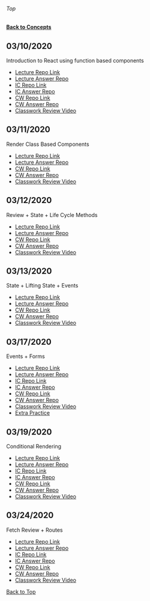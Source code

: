 ###### Top
#### [Back to Concepts](README.md)

## 03/10/2020
Introduction to React using function based components
- [Lecture Repo Link](https://classroom.github.com/a/_dYzdPM9)
- [Lecture Answer Repo](https://github.com/cs-fullstack-2020-spring/react-basics-lecture-autumn-ragland)
- [IC Repo Link](https://classroom.github.com/a/JbD8WNh1)
- [IC Answer Repo](https://github.com/cs-fullstack-2020-spring/react-basics-ic-autumn-ragland/tree/master/ic-app)
- [CW Repo Link](https://classroom.github.com/a/63l-36rn)
- [CW Answer Repo](https://github.com/cs-fullstack-2020-spring/react-basics-cw-autumn-ragland/tree/master/cw-app)
- [Classwork Review Video](https://youtu.be/2xBUhGVVXog)

## 03/11/2020
Render Class Based Components
- [Lecture Repo Link](https://classroom.github.com/a/n2CDh3FC)
- [Lecture Answer Repo](https://github.com/cs-fullstack-2020-spring/react-class-components-lecture-20200311-autumn-ragland)
- [CW Repo Link](https://classroom.github.com/a/FMt8Fqo9)
- [CW Answer Repo](https://github.com/cs-fullstack-2020-spring/react-class-components1-cw-autumn-ragland)
- [Classwork Review Video](#)

## 03/12/2020
Review + State + Life Cycle Methods
- [Lecture Repo Link](https://classroom.github.com/a/ToQ1zz0v)
- [Lecture Answer Repo](https://github.com/cs-fullstack-2020-spring/react-day3-lecture-autumn-ragland)
- [CW Repo Link](https://classroom.github.com/a/JzxnxN2l)
- [CW Answer Repo](https://github.com/cs-fullstack-2020-spring/react-day-3-cw-autumn-ragland)
- [Classwork Review Video](https://youtu.be/qGJy_6DspTQ)

## 03/13/2020
State + Lifting State + Events
- [Lecture Repo Link](https://classroom.github.com/a/Mk2q1wFC)
- [Lecture Answer Repo]( https://github.com/cs-fullstack-2020-spring/react-lift-state-20200313-autumn-ragland)
- [CW Repo Link](https://classroom.github.com/a/kYLXAfzW)
- [CW Answer Repo](https://github.com/cs-fullstack-2020-spring/react-lift-state-cw-autumn-ragland)
- [Classwork Review Video](#)

## 03/17/2020
Events + Forms
- [Lecture Repo Link](https://classroom.github.com/a/pdrK8eyP)
- [Lecture Answer Repo](https://github.com/cs-fullstack-2020-spring/200317-react-forms-events-lecture-autumn-ragland)
- [IC Repo Link](https://classroom.github.com/a/pSVOjGF6)
- [IC Answer Repo](https://github.com/cs-fullstack-2020-spring/200317-react-forms-events-ic-autumn-ragland)
- [CW Repo Link](https://classroom.github.com/a/preVjhwp)
- [CW Answer Repo](https://github.com/cs-fullstack-2020-spring/200317-react-forms-events-cw-autumn-ragland)
- [Classwork Review Video](https://youtu.be/9bolMZYzScE)
- [Extra Practice](https://classroom.github.com/a/dQKnOc82)

## 03/19/2020
Conditional Rendering
- [Lecture Repo Link](https://classroom.github.com/a/3phmD-cI)
- [Lecture Answer Repo](https://github.com/cs-fullstack-2020-spring/200319-react-conditional-rendering-lecture-autumn-ragland)
- [IC Repo Link](https://classroom.github.com/a/wy-4_SYn)
- [IC Answer Repo](https://github.com/cs-fullstack-2020-spring/200319-react-conditional-rendering-ic-autumn-ragland)
- [CW Repo Link](https://classroom.github.com/a/1OP2glTl)
- [CW Answer Repo](https://github.com/cs-fullstack-2020-spring/200319-react-conditional-rendering-cw-autumn-ragland)
- [Classwork Review Video](https://youtu.be/p8awkN4skT4)

## 03/24/2020
Fetch Review + Routes
- [Lecture Repo Link](https://classroom.github.com/a/e-U2D8lJ)
- [Lecture Answer Repo](https://github.com/cs-fullstack-2020-spring/200324-react-routes-lecture-autumn-ragland)
- [IC Repo Link](https://classroom.github.com/a/q780hGiQ)
- [IC Answer Repo](https://github.com/cs-fullstack-2020-spring/200324-react-routes-ic-autumn-ragland)
- [CW Repo Link](https://classroom.github.com/a/w-SQbfVH)
- [CW Answer Repo](https://github.com/cs-fullstack-2020-spring/200324-react-routes-cw-autumn-ragland)
- [Classwork Review Video](https://youtu.be/3yqIc4hmkaA)

[Back to Top](#Top)